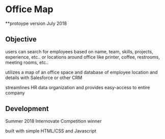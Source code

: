 # Office Map
**protoype version July 2018

## Objective
users can search for employees based on name, team, skills, projects, experience, etc.. or locations around office like printer, coffee, restrooms, meeting rooms, etc..

utilizes a map of an office space and database of employee location and details with Salesforce or other CRM

streamlines HR data organization and provides easy-access to entire company

## Development
Summer 2018 Internovate Competition winner

built with simple HTML/CSS and Javascript
